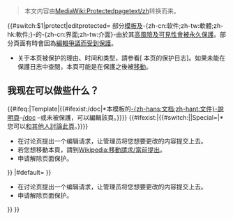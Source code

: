 > 本文内容由[MediaWiki:Protectedpagetext/zh](https://zh.wikipedia.org/wiki/MediaWiki:Protectedpagetext/zh)转换而来。


{{\#switch:$1|protect|editprotected= 部分[模板及](https://zh.wikipedia.org/wiki/Wikipedia:模板消息 "wikilink")-{zh-cn:软件;zh-tw:軟體;zh-hk:軟件;}-的-{zh-cn:界面;zh-tw:介面}-由於其[高風險及可見性會被](https://zh.wikipedia.org/wiki/WP:HRT "wikilink")[永久保護](https://zh.wikipedia.org/wiki/WP:PROT "wikilink")。部分頁面有時會因為[編輯爭議而受到保護](https://zh.wikipedia.org/wiki/Wikipedia:EW "wikilink")。

  - 关于本页被保护的理由、时间和类型，請参看\[ 本页的保护日志\]。如果未能在保護日志中查閱，本頁可能是在保護之後被[移動](https://zh.wikipedia.org/wiki/Help:页面重命名 "wikilink")。

## 我现在可以做些什么？

{{\#ifeq:|Template|{{\#ifexist:/doc|\*本模板的[-{zh-hans:文档;zh-hant:文件}-說明頁](https://zh.wikipedia.org/wiki/Wikipedia:模板文档頁模式 "wikilink")–[/doc](https://zh.wikipedia.org/wiki/{{FULLPAGENAME}}/doc "wikilink") –或未被保護，可以編輯該頁。}}}} {{\#ifexist:|{{\#switch:||Special=|\*您可以[和其他人討論此頁](https://zh.wikipedia.org/wiki/{{TALKPAGENAME}} "wikilink")。}}}}

  - 在讨论页提出一个编辑请求，让管理员将您想要更改的内容提交上去。
  - 若您想移動本頁，請到[Wikipedia:移動請求/當前提出](https://zh.wikipedia.org/wiki/Wikipedia:移動請求/當前 "wikilink")。
  - 申请解除页面保护。

<center>

</center>

}} |\#default= }}

  - 在讨论页提出一个编辑请求，让管理员将您想要更改的内容提交上去。
  - 申请解除页面保护。

<center>

</center>

}} }}